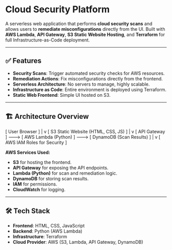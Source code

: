 # Cloud Security Platform

A serverless web application that performs **cloud security scans** and allows users to **remediate misconfigurations** directly from the UI. Built with **AWS Lambda**, **API Gateway**, **S3 Static Website Hosting**, and **Terraform** for full Infrastructure-as-Code deployment.

---

## ✅ Features
- **Security Scans**: Trigger automated security checks for AWS resources.
- **Remediation Actions**: Fix misconfigurations directly from the frontend.
- **Serverless Architecture**: No servers to manage, highly scalable.
- **Infrastructure as Code**: Entire environment is deployed using Terraform.
- **Static Web Frontend**: Simple UI hosted on S3.

---

## 🏗 Architecture Overview

[ User Browser ]
|
v
[ S3 Static Website (HTML, CSS, JS) ]
|
v
[ API Gateway ] ---> [ AWS Lambda (Python) ] ---> [ DynamoDB (Scan Results) ]
|
v
[ AWS IAM Roles for Security ]


**AWS Services Used:**
- **S3** for hosting the frontend.
- **API Gateway** for exposing the API endpoints.
- **Lambda (Python)** for scan and remediation logic.
- **DynamoDB** for storing scan results.
- **IAM** for permissions.
- **CloudWatch** for logging.

---

## 🛠 Tech Stack
- **Frontend**: HTML, CSS, JavaScript
- **Backend**: Python (AWS Lambda)
- **Infrastructure**: Terraform
- **Cloud Provider**: AWS (S3, Lambda, API Gateway, DynamoDB)



